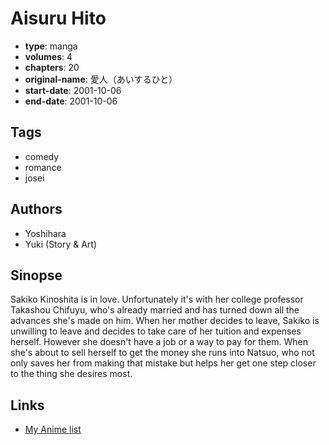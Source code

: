 # Aisuru Hito

-   **type**: manga
-   **volumes**: 4
-   **chapters**: 20
-   **original-name**: 愛人（あいするひと）
-   **start-date**: 2001-10-06
-   **end-date**: 2001-10-06

## Tags

-   comedy
-   romance
-   josei

## Authors

-   Yoshihara
-   Yuki (Story & Art)

## Sinopse

Sakiko Kinoshita is in love. Unfortunately it's with her college professor Takashou Chifuyu, who's already married and has turned down all the advances she's made on him. When her mother decides to leave, Sakiko is unwilling to leave and decides to take care of her tuition and expenses herself. However she doesn't have a job or a way to pay for them. When she's about to sell herself to get the money she runs into Natsuo, who not only saves her from making that mistake but helps her get one step closer to the thing she desires most.

## Links

-   [My Anime list](https://myanimelist.net/manga/1558/Aisuru_Hito)
